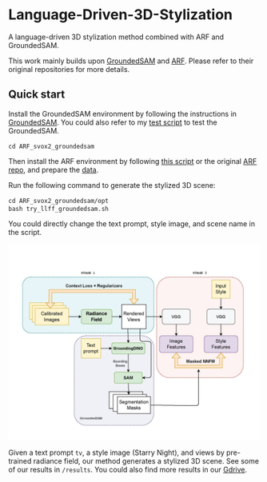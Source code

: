 # Language-Driven-3D-Stylization

A language-driven 3D stylization method combined with ARF and GroundedSAM.

This work mainly builds upon [GroundedSAM](https://github.com/IDEA-Research/Grounded-Segment-Anything) and [ARF](https://github.com/Kai-46/ARF-svox2). Please refer to their original repositories for more details.

## Quick start
Install the GroundedSAM environment by following the instructions in [GroundedSAM](https://github.com/IDEA-Research/Grounded-Segment-Anything). You could also refer to my [test script](https://github.com/Weijingmin2000/Language-Driven-3D-Stylization/blob/main/groundedsam/text_segment_data_convert.ipynb) to test the GroundedSAM.

```shell
cd ARF_svox2_groundedsam
```

Then install the ARF environment by following [this script](https://github.com/Weijingmin2000/Language-Driven-3D-Stylization/blob/main/ARF_svox2_groundedsam/install.sh) or the original [ARF repo](https://github.com/Kai-46/ARF-svox2), and prepare the [data](https://github.com/Weijingmin2000/Language-Driven-3D-Stylization/blob/main/ARF_svox2_groundedsam/download_data.sh).

Run the following command to generate the stylized 3D scene:

```shell
cd ARF_svox2_groundedsam/opt
bash try_llff_groundedsam.sh
```

You could directly change the text prompt, style image, and scene name in the script.

![pipeline](pipeline/pipeline.jpg)

Given a text prompt `tv`, a style image (Starry Night), and views by pre-trained radiance field, our method generates a stylized 3D scene. See some of our results in `/results`. You could also find more results in our [Gdrive](https://drive.google.com/drive/u/0/folders/1heSA8rn7lja0EiPGAO4rTn4SEMr7hcG1).